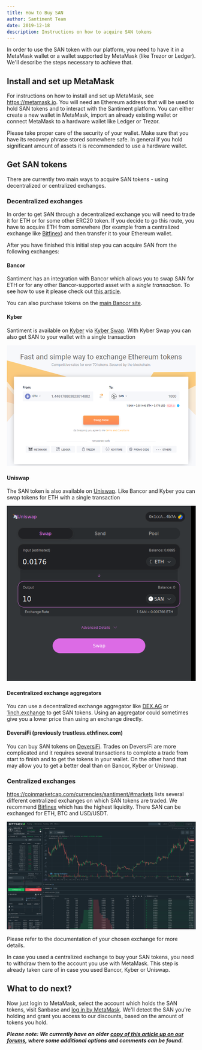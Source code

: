 ```yaml
---
title: How to Buy SAN
author: Santiment Team
date: 2019-12-18
description: Instructions on how to acquire SAN tokens
---
```

In order to use the SAN token with our platform, you need to have it in
a MetaMask wallet or a wallet supported by MetaMask (like Trezor or
Ledger). We'll describe the steps necessary to achieve that.

## Install and set up MetaMask

For instructions on how to install and set up MetaMask, see
<https://metamask.io>. You will need an Ethereum address that will be
used to hold SAN tokens and to interact with the Santiment
platform. You can either create a new wallet in MetaMask, import an
already existing wallet or connect MetaMask to a hardware wallet like
Ledger or Trezor.

Please take proper care of the security of your wallet. Make sure that
you have its recovery phrase stored somewhere safe. In general if
you hold significant amount of assets it is recommended to use a
hardware wallet.

## Get SAN tokens

There are currently two main ways to acquire SAN tokens - using
decentralized or centralized exchanges.

### Decentralized exchanges

In order to get SAN through a decentralized exchange you will need to
trade it for ETH or for some other ERC20 token. If you decide to
go this route, you have to acquire ETH from somewhere (for example from
a centralized exchange like
[Bitfinex](https://bitfinex.com/t/ETH:USD)) and then transfer it to
your Ethereum wallet.

After you have finished this initial step you can acquire SAN from the
following exchanges:

#### Bancor

Santiment has an integration with Bancor which allows you to swap SAN
for ETH or for any other Bancor-supported asset with a _single
transaction_. To see how to use it please check out [this
article](/san-tokens/buy-san-tokens-using-bancor).

You can also purchase tokens on the [main Bancor site](https://www.bancor.network).

#### Kyber

Santiment is available on [Kyber](https://kyber.network/) via
[Kyber Swap](https://kyberswap.com/swap/eth-san). With Kyber Swap you can also get
SAN to your wallet with a single transaction

![Kyberswap](kyber.png)

#### Uniswap

The SAN token is also available on
[Uniswap](https://uniswap.exchange/swap). Like Bancor and Kyber you
can swap tokens for ETH with a single transaction

![Uniswap](uniswap.png)

#### Decentralized exchange aggregators

You can use a decentralized exchange aggregator like
[DEX.AG](https://dex.ag) or [1inch.exchange](https://1inch.exchange)
to get SAN tokens. Using an aggregator could sometimes give you a
lower price than using an exchange directly.

#### DeversiFi (previously trustless.ethfinex.com)

You can buy SAN tokens on [DeversiFi](https://deversifi.com). Trades
on DeversiFi are more complicated and it requires several transactions
to complete a trade from start to finish and to get the tokens in your
wallet. On the other hand that may allow you to get a better deal than
on Bancor, Kyber or Uniswap.


### Centralized exchanges

<https://coinmarketcap.com/currencies/santiment/#markets> lists
several different centralized exchanges on which SAN tokens are
traded. We recommend [Bitfinex](https://www.bitfinex.com/t/SAN:USD)
which has the highest liquidity. There SAN can be exchanged for ETH,
BTC and USD/USDT.

![Bitfinex](bitfinex.png)

Please refer to the documentation of your chosen exchange for more
details.

In case you used a centralized exchange to buy your SAN tokens, you
need to withdraw them to the account you use with MetaMask. This step
is already taken care of in case you used Bancor, Kyber or Uniswap.

## What to do next?

Now just login to MetaMask, select the account which holds the SAN tokens,
visit Sanbase and [log in by
MetaMask](/intercom-articles/getting-started/sanbase/logging-into-sanbase).
We'll detect the SAN you're holding and grant you access to our
discounts, based on the amount of tokens you hold.

***Please note: We currently have an older*** [***copy of this article
up on our
forums***](https://community.santiment.net/t/short-guide-how-to-buy-san-token/1062)***,
where some additional options and comments can be found.***
